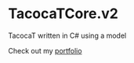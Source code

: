 # TacocaTCore.v2
 TacocaT written in C# using a model

Check out my [portfolio](https://www.ejdevspot.com/)

